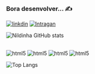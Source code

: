 ### Bora desenvolver... ✍️

[![linkdin](https://img.shields.io/badge/LinkedIn-0077B5?style=for-the-badge&logo=linkedin&logoColor=white)]()
[![Intragan](https://img.shields.io/badge/Instagram-E4405F?style=for-the-badge&logo=instagram&logoColor=white)]()

![Nildinha GitHub stats](https://github-readme-stats.vercel.app/api?username=Nildinha&anuraghazra&show_icons=true&theme=onedark)

<div style="disply: inline_block"><br/>
<img alian="center" alt="html5" src="https://img.shields.io/badge/HTML5-E34F26?style=for-the-badge&logo=html5&logoColor=white">
<img alian="center" alt="html5" src="https://img.shields.io/badge/CSS3-1572B6?style=for-the-badge&logo=css3&logoColor=white">
<img alian="center" alt="html5" src="https://img.shields.io/badge/JavaScript-323330?style=for-the-badge&logo=javascript&logoColor=F7DF1E">
<img alian="center" alt="html5" src="https://img.shields.io/badge/Python-3776AB?style=for-the-badge&logo=python&logoColor=white">

![Top Langs](https://github-readme-stats.vercel.app/api/top-langs/?username=Nildinha&hide=javascript,html)

